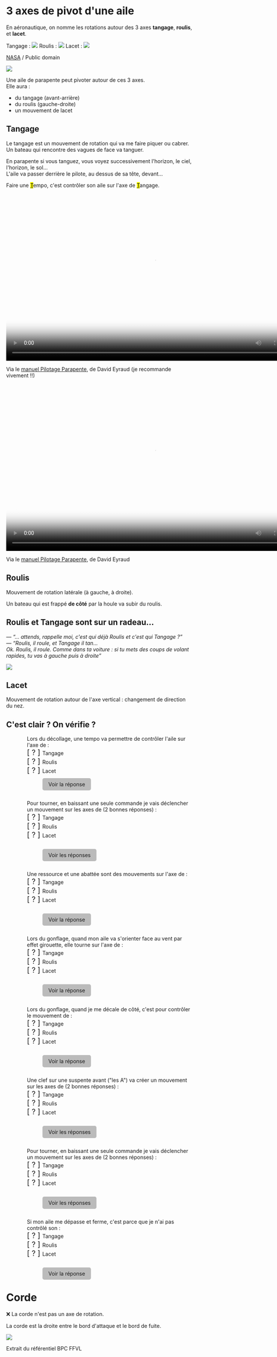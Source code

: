 <!--
E24V
Une aile peut pivoter autour des axes de :
lacet, tangage, roulis 
X corde
-->


# 3 axes de pivot d'une aile

En aéronautique, on nomme les rotations autour des 3 axes **tangage**, **roulis**, et **lacet**.

Tangage : ![](pitch.gif) Roulis : ![](roll.gif) Lacet : ![](yaw.gif)  

<figcaption>
	<a href="https://commons.wikimedia.org/wiki/File:Aileron_yaw.gif" title="via Wikimedia Commons">NASA</a> / Public domain
</figcaption>



![](pitch-roll-yaw.jpeg)

Une aile de parapente peut pivoter autour de ces 3 axes.  
Elle aura :

- du tangage (avant-arrière)
- du roulis (gauche-droite)
- un mouvement de lacet





## Tangage

Le tangage est un mouvement de rotation qui va me faire piquer ou cabrer.  
Un bateau qui rencontre des vagues de face va tanguer.

En parapente si vous tanguez, vous voyez successivement l'horizon, le ciel, l'horizon, le sol…  
L'aile va passer derrière le pilote, au dessus de sa tête, devant…


Faire une <u><mark>T</mark></u>empo, c'est contrôler son aile sur l'axe de <u><mark>T</mark></u>angage.




<video controls width="960" height="540" poster="https://www.pilotage-parapente.com/wp-content/uploads/2016/01/ROULIS-sommaire_thumb1382.jpg" src="https://www.pilotage-parapente.com/wp-content/uploads/2016/01/ROULIS-sommaire.mp4?_=1" style="width: 801.891px; height: 451.064px;"><source type="video/mp4" src="https://www.pilotage-parapente.com/wp-content/uploads/2016/01/ROULIS-sommaire.mp4?_=1"></video>
<figcaption>Via le <a href="https://www.pilotage-parapente.com/manuel-de-pilotage/sommaire/le-pilotage-pendulaire/pendulaire-roulis/">manuel Pilotage Parapente</a>, de David Eyraud (je recommande vivement !!)</figcaption>



<video controls width="960" height="540" poster="https://www.pilotage-parapente.com/wp-content/uploads/2016/01/TANGAGE-sommaire-v2_thumb9.jpg" src="https://www.pilotage-parapente.com/wp-content/uploads/2016/01/TANGAGE-sommaire-v2.mp4?_=1" style="width: 801.891px; height: 451.064px;"><source type="video/mp4" src="https://www.pilotage-parapente.com/wp-content/uploads/2016/01/TANGAGE-sommaire-v2.mp4?_=1"></video>
<figcaption>Via le <a href="https://www.pilotage-parapente.com/manuel-de-pilotage/sommaire/le-pilotage-pendulaire/pendulaire-tangage/">manuel Pilotage Parapente</a>, de David Eyraud</figcaption>

## Roulis

Mouvement de rotation latérale (à gauche, à droite).

Un bateau qui est frappé **de côté** par la houle va subir du roulis.


## Roulis et Tangage sont sur un radeau…

_— “… attends, rappelle moi, c'est qui déjà Roulis et c'est qui Tangage ?”_  <br>
_— “Roulis, il roule, et Tangage il tan…  
Ok. Roulis, il roule. Comme dans ta voiture : si tu mets des coups de volant rapides, tu vas à gauche puis à droite”_

![](pitch-or-roll.jpeg) 

## Lacet

Mouvement de rotation autour de l'axe vertical : changement de direction du nez.

## C'est clair ? On vérifie ?

<style>
.quizz-answer::before {
    content: '[ ? ] ';
    font-size: 20px;
}

.toggle:checked ~ .quizz-answer-ok::before {
    content: "✅ ";
}
.toggle:checked ~ .quizz-answer-ok {
    font-weight: bold;
    color: green;
}

.toggle:checked ~ .quizz-answer-ko::before {
    content: "❌ ";
}
.toggle:checked ~ .quizz-answer-ko {
    text-decoration: line-through;
    color: red;
}

label {
    background: #BBB;

    padding: 0.5rem 1rem;
    border-radius: 0.3rem;
    border-color: black;
    border-width: 1px;
    margin-left: 3em;
}

.visually-hidden {
    position: absolute;
    left: -100vw;
    
    /* Note, you may want to position the checkbox over top the label and set the opacity to zero instead. It can be better for accessibilty on some touch devices for discoverability. */
}
</style>

<div style="margin-left: 4em;">
<div>
	
<input type="checkbox" id="E24V-q1" class="toggle visually-hidden">
Lors du décollage, une tempo va permettre de contrôler l'aile sur l'axe de :<br>
<div class="quizz-answer quizz-answer-ok">Tangage</div>
<div class="quizz-answer quizz-answer-ko">Roulis</div>
<div class="quizz-answer quizz-answer-ko">Lacet </div>
<br>
<label for="E24V-q1">Voir la réponse</label>
</div>
<br>
<br>


<div>
<input type="checkbox" id="E24V-q2" class="toggle visually-hidden">
Pour tourner, en baissant une seule commande je vais déclencher un mouvement sur les axes de (2 bonnes réponses) :<br>
<div class="quizz-answer quizz-answer-ko">Tangage</div>
<div class="quizz-answer quizz-answer-ok">Roulis</div>
<div class="quizz-answer quizz-answer-ok">Lacet </div>
<br><br>
<label for="E24V-q2">Voir les réponses</label>
</div>
<br>
<br>



<div>
<input type="checkbox" id="E24V-q3" class="toggle visually-hidden">
Une ressource et une abattée sont des mouvements sur l'axe de :<br>
<div class="quizz-answer quizz-answer-ok">Tangage</div>
<div class="quizz-answer quizz-answer-ko">Roulis</div>
<div class="quizz-answer quizz-answer-ko">Lacet </div>
<br><br>
<label for="E24V-q3">Voir la réponse</label>
    
</div>
<br>
<br>


<div>
<input type="checkbox" id="E24V-q8" class="toggle visually-hidden">
Lors du gonflage, quand mon aile va s'orienter face au vent par effet girouette, elle tourne sur l'axe de :<br>
<div class="quizz-answer quizz-answer-ko">Tangage</div>
<div class="quizz-answer quizz-answer-ko">Roulis</div>
<div class="quizz-answer quizz-answer-ok">Lacet </div>
<br><br>
<label for="E24V-q8">Voir la réponse</label>
</div>
<br>
<br>


<div>
<input type="checkbox" id="E24V-q9" class="toggle visually-hidden">
Lors du gonflage, quand je me décale de côté, c'est pour contrôler le mouvement de :<br>
<div class="quizz-answer quizz-answer-ko">Tangage</div>
<div class="quizz-answer quizz-answer-ok">Roulis</div>
<div class="quizz-answer quizz-answer-ko">Lacet </div>
<br><br>
<label for="E24V-q9">Voir la réponse</label>
</div>
<br><br>
<div>
<input type="checkbox" id="E24V-q4" class="toggle visually-hidden">
Une clef sur une suspente avant ("les A") va créer un mouvement sur les axes de (2 bonnes réponses) :<br>
<div class="quizz-answer quizz-answer-ko">Tangage</div>
<div class="quizz-answer quizz-answer-ok">Roulis</div>
<div class="quizz-answer quizz-answer-ok">Lacet </div>
<br><br>
<label for="E24V-q4">Voir les réponses</label>
</div>
<br>
<br>

<div>
<input type="checkbox" id="E24V-q5" class="toggle visually-hidden">
Pour tourner, en baissant une seule commande je vais déclencher un mouvement sur les axes de (2 bonnes réponses) :<br>
<div class="quizz-answer quizz-answer-ko">Tangage</div>
<div class="quizz-answer quizz-answer-ok">Roulis</div>
<div class="quizz-answer quizz-answer-ok">Lacet </div>
<br><br>
<label for="E24V-q5">Voir les réponses</label>
	
</div>
<br>
<br>

<div>
<input type="checkbox" id="E24V-q6" class="toggle visually-hidden">
Si mon aile me dépasse et ferme, c'est parce que je n'ai pas contrôlé son :<br>
<div class="quizz-answer quizz-answer-ok">Tangage</div>
<div class="quizz-answer quizz-answer-ko">Roulis</div>
<div class="quizz-answer quizz-answer-ko">Lacet </div>
<br><br>
<label for="E24V-q6">Voir la réponse</label>
</div>
</div>

# Corde

❌ La corde n'est pas un axe de rotation.  

La corde est la droite entre le bord d'attaque et le bord de fuite.

![](corde.jpg)
<figcaption>Extrait du référentiel BPC FFVL</figcaption>